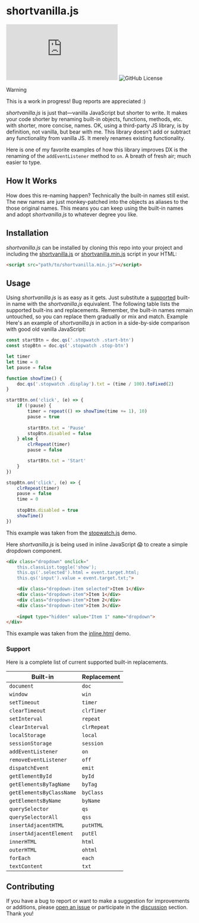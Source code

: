 # shortvanilla.js

![GitHub file size in bytes](https://img.shields.io/github/size/osmium2259/shortvanilla-js/shortvanilla.min.js?style=flat-square&label=Minified) ![GitHub License](https://img.shields.io/github/license/osmium2259/shortvanilla-js?style=flat-square&label=License)

> [!WARNING]
> This is a work in progress! Bug reports are appreciated :)

_shortvanilla.js_ is just that—vanilla JavaScript but shorter to write. It makes your code shorter by renaming built-in objects, functions, methods, etc. with shorter, more concise, names. OK, using a third-party JS library, is by definition, not vanilla, but bear with me. This library doesn't add or subtract any functionality from vanilla JS. It merely renames existing functionality.

Here is one of my favorite examples of how this library improves DX is the renaming of the `addEventListener` method to `on`. A breath of fresh air; much easier to type.

## How It Works

How does this re-naming happen? Technically the built-in names still exist. The new names are just monkey-patched into the objects as aliases to the those original names. This means you can keep using the built-in names and adopt _shortvanilla.js_ to whatever degree you like. 

## Installation

_shortvanilla.js_ can be installed by cloning this repo into your project and including the [shortvanilla.js](shortvanilla.js) or [shortvanilla.min.js](shortvanilla.min.js) script in your HTML:

```html
<script src="path/to/shortvanilla.min.js"></script>
```

## Usage

Using _shortvanilla.js_ is as easy as it gets. Just substitute a [supported](#support) built-in name with the _shortvanilla.js_ equivalent. The following table lists the supported built-ins and replacements. Remember, the built-in names remain untouched, so you can replace them gradually or mix and match.
Example
Here's an example of _shortvanilla.js_ in action in a side-by-side comparison with good old vanilla JavaScript:

```javascript
const startBtn = doc.qs('.stopwatch .start-btn')
const stopBtn = doc.qs('.stopwatch .stop-btn')

let timer
let time = 0
let pause = false

function showTime() {
    doc.qs('.stopwatch .display').txt = (time / 100).toFixed(2)
}

startBtn.on('click', (e) => {
    if (!pause) {
        timer = repeat(() => showTime(time += 1), 10)
        pause = true
        
        startBtn.txt = 'Pause'
        stopBtn.disabled = false
    } else {            
        clrRepeat(timer)
        pause = false

        startBtn.txt = 'Start'
    }
})

stopBtn.on('click', (e) => {
    clrRepeat(timer)
    pause = false
    time = 0
    
    stopBtn.disabled = true
    showTime()
})
```
This example was taken from the [stopwatch.js](demos/stopwatch.js) demo.

Here _shortvanilla.js_ is being used in inline JavaScript 😱 to create a simple dropdown component.

```html
<div class="dropdown" onclick="
    this.classList.toggle('show'); 
    this.qs('.selected').html = event.target.html; 
    this.qs('input').value = event.target.txt;">

    <div class="dropdown-item selected">Item 1</div>
    <div class="dropdown-item">Item 1</div>
    <div class="dropdown-item">Item 2</div>
    <div class="dropdown-item">Item 3</div>
    
    <input type="hidden" value="Item 1" name="dropdown">
</div>
```
This example was taken from the [inline.html](demos/inline.html) demo.

### Support

Here is a complete list of current supported built-in replacements.

| Built-in                 | Replacement  |
| ------------------------ | ------------ |
| `document`               | `doc`        |
| `window`                 | `win`        |
| `setTimeout`             | `timer`      |
| `clearTimeout`           | `clrTimer`   |
| `setInterval`            | `repeat`     |
| `clearInterval`          | `clrRepeat`  |
| `localStorage`           | `local`      |
| `sessionStorage`         | `session`    |
| `addEventListener`       | `on`         |
| `removeEventListener`    | `off`        |
| `dispatchEvent`          | `emit`       |
| `getElementById`         | `byId`       |
| `getElementsByTagName`   | `byTag`      |
| `getElementsByClassName` | `byClass`    |
| `getElementsByName`      | `byName`     |
| `querySelector`          | `qs`         |
| `querySelectorAll`       | `qss`        |
| `insertAdjacentHTML`     | `putHTML`    |
| `insertAdjacentElement`  | `putEl`      |
| `innerHTML`              | `html`       |
| `outerHTML`              | `ohtml`      |
| `forEach`                | `each`       |
| `textContent`            | `txt`        |

## Contributing

If you have a bug to report or want to make a suggestion for improvements or additions, please [open an issue](https://github.com/osmium2259/shortvanilla-js/issues) or participate in the [discussion](https://github.com/osmium2259/shortvanilla-js/discussions) section. Thank you!